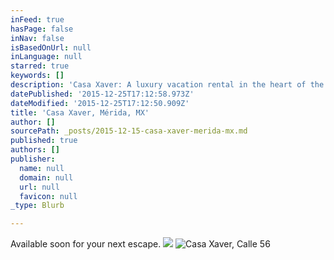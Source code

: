 ```yaml
---
inFeed: true
hasPage: false
inNav: false
isBasedOnUrl: null
inLanguage: null
starred: true
keywords: []
description: 'Casa Xaver: A luxury vacation rental in the heart of the vibrant Yucatán capital'
datePublished: '2015-12-25T17:12:58.973Z'
dateModified: '2015-12-25T17:12:50.909Z'
title: 'Casa Xaver, Mérida, MX'
author: []
sourcePath: _posts/2015-12-15-casa-xaver-merida-mx.md
published: true
authors: []
publisher:
  name: null
  domain: null
  url: null
  favicon: null
_type: Blurb

---
```

Available soon for your next escape.
![](https://the-grid-user-content.s3-us-west-2.amazonaws.com/a98a8594-4da5-4558-a36f-897006979f2f.jpg)
![Casa Xaver, Calle 56](https://s3-us-west-2.amazonaws.com/the-grid-img/p/1bb1005e8a394059a45887344d5c82cb20a45bdb.jpg)
